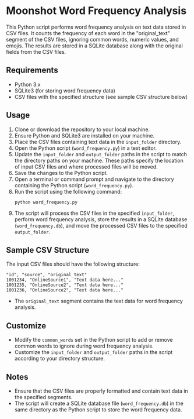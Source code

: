 # Moonshot Word Frequency Analysis

This Python script performs word frequency analysis on text data stored in CSV files. It counts the frequency of each word in the "original_text" segment of the CSV files, ignoring common words, numeric values, and emojis. The results are stored in a SQLite database along with the original fields from the CSV files.

## Requirements

- Python 3.x
- SQLite3 (for storing word frequency data)
- CSV files with the specified structure (see sample CSV structure below)

## Usage

1. Clone or download the repository to your local machine.
2. Ensure Python and SQLite3 are installed on your machine.
3. Place the CSV files containing text data in the `input_folder` directory.
4. Open the Python script (`word_frequency.py`) in a text editor.
5. Update the `input_folder` and `output_folder` paths in the script to match the directory paths on your machine. These paths specify the location of input CSV files and where processed files will be moved.
6. Save the changes to the Python script.
7. Open a terminal or command prompt and navigate to the directory containing the Python script (`word_frequency.py`).
8. Run the script using the following command:
   ```
   python word_frequency.py
   ```
9. The script will process the CSV files in the specified `input_folder`, perform word frequency analysis, store the results in a SQLite database (`word_frequency.db`), and move the processed CSV files to the specified `output_folder`.

## Sample CSV Structure

The input CSV files should have the following structure:

```
"id", "source", "original_text"
1001234, "OnlineSource1", "Text data here..."
1001235, "OnlineSource2", "Text data here..."
1001236, "OnlineSource2", "Text data here..."
```

- The `original_text` segment contains the text data for word frequency analysis.

## Customize

- Modify the `common_words` set in the Python script to add or remove common words to ignore during word frequency analysis.
- Customize the `input_folder` and `output_folder` paths in the script according to your directory structure.

## Notes

- Ensure that the CSV files are properly formatted and contain text data in the specified segments.
- The script will create a SQLite database file (`word_frequency.db`) in the same directory as the Python script to store the word frequency data.
